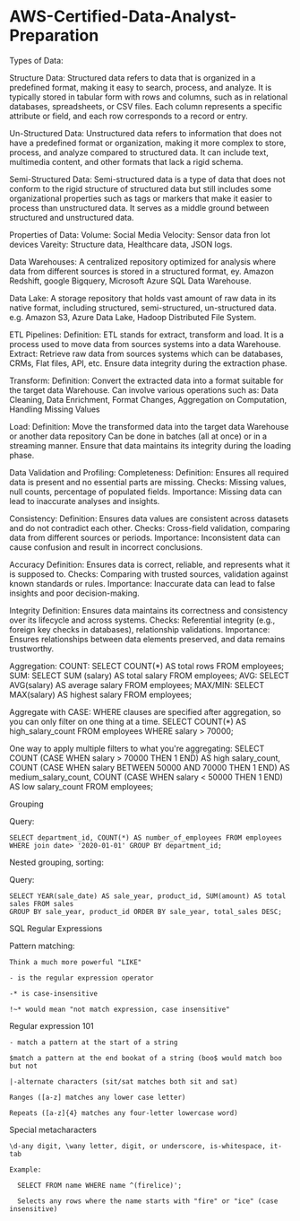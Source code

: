 # AWS-Certified-Data-Analyst-Preparation

Types of Data:

  Structure Data: Structured data refers to data that is organized in a predefined format, making it easy to search, process, and analyze.
                  It is typically stored in tabular form with rows and columns, such as in relational databases, spreadsheets, or CSV files.
                  Each column represents a specific attribute or field, and each row corresponds to a record or entry.

  Un-Structured Data: Unstructured data refers to information that does not have a predefined format or organization, making it more complex
                      to store, process, and analyze compared to structured data. It can include text, multimedia content, and other formats
                      that lack a rigid schema.

  Semi-Structured Data: Semi-structured data is a type of data that does not conform to the rigid structure of structured data but still includes
                        some organizational properties such as tags or markers that make it easier to process than unstructured data. It serves as
                        a middle ground between structured and unstructured data.

Properties of Data:
  Volume: Social Media
  Velocity: Sensor data fron Iot devices
  Vareity: Structure data, Healthcare data, JSON logs.

Data Warehouses: A centralized repository optimized for analysis where data from different sources is stored in a structured format, ey. Amazon Redshift, 
                 google Bigquery, Microsoft Azure SQL Data Warehouse.

Data Lake: A storage repository that holds vast amount of raw data in its native format, including structured, semi-structured, un-structured data.
           e.g. Amazon S3, Azure Data Lake, Hadoop Distributed File System.

ETL Pipelines:
  Definition: ETL stands for extract, transform and load. It is a process used to move data from sources systems into a data Warehouse.
  Extract: Retrieve raw data from sources systems which can be databases, CRMs, Flat files, API, etc.
           Ensure data integrity during the extraction phase.

Transform:
  Definition: Convert the extracted data into a format suitable for the target data Warehouse.
              Can involve various operations such as:
                Data Cleaning, Data Enrichment, Format Changes, Aggregation on Computation, Handling Missing Values

Load: 
  Definition: Move the transformed data into the target data Warehouse or another data repository
              Can be done in batches (all at once) or in a streaming manner.
              Ensure that data maintains its integrity during the loading phase.

Data Validation and Profiling:
  Completeness:
    Definition: Ensures all required data is present and no essential parts are missing.
    Checks: Missing values, null counts, percentage of populated fields.
    Importance: Missing data can lead to inaccurate analyses and insights.

  Consistency:
    Definition: Ensures data values are consistent across datasets and do not contradict each other.
    Checks: Cross-field validation, comparing data from different sources or periods.
    Importance: Inconsistent data can cause confusion and result in incorrect conclusions.
  
  Accuracy
    Definition: Ensures data is correct, reliable, and represents what it is supposed to.
    Checks: Comparing with trusted sources, validation against known standards or rules.
    Importance: Inaccurate data can lead to false insights and poor decision-making.

  Integrity
    Definition: Ensures data maintains its correctness and consistency over its lifecycle and across systems.
    Checks: Referential integrity (e.g., foreign key checks in databases), relationship validations.
    Importance: Ensures relationships between data elements preserved, and data remains trustworthy.

Aggregation:
  COUNT:
    SELECT COUNT(*) AS total rows FROM employees;
  SUM:
    SELECT SUM (salary) AS total salary FROM employees;
  AVG:
    SELECT AVG(salary) AS average salary FROM employees;
  MAX/MIN:
    SELECT MAX(salary) AS highest salary FROM employees;

Aggregate with CASE:
  WHERE clauses are specified after aggregation, so you can only filter on one thing at a time.
    SELECT COUNT(*) AS high_salary_count FROM employees WHERE salary > 70000;
    
  One way to apply multiple filters to what you're aggregating:
    SELECT COUNT (CASE WHEN salary > 70000 THEN 1 END) AS high salary_count,
    COUNT (CASE WHEN salary BETWEEN 50000 AND 70000 THEN 1 END) AS medium_salary_count,
    COUNT (CASE WHEN salary < 50000 THEN 1 END) AS low salary_count FROM employees;

Grouping

  Query:

    SELECT department_id, COUNT(*) AS number_of_employees FROM employees 
    WHERE join date> '2020-01-01' GROUP BY department_id;
    
Nested grouping, sorting:

  Query:
  
    SELECT YEAR(sale_date) AS sale_year, product_id, SUM(amount) AS total sales FROM sales
    GROUP BY sale_year, product_id ORDER BY sale_year, total_sales DESC;

SQL Regular Expressions

  Pattern matching:

    Think a much more powerful "LIKE"

    - is the regular expression operator

    -* is case-insensitive

    !~* would mean "not match expression, case insensitive"

  Regular expression 101

    - match a pattern at the start of a string

    $match a pattern at the end bookat of a string (boo$ would match boo but not

    |-alternate characters (sit/sat matches both sit and sat)

    Ranges ([a-z] matches any lower case letter)

    Repeats ([a-z]{4} matches any four-letter lowercase word)

  Special metacharacters

    \d-any digit, \wany letter, digit, or underscore, is-whitespace, it-tab

    Example:

      SELECT FROM name WHERE name ^(firelice)';

      Selects any rows where the name starts with "fire" or "ice" (case insensitive)


  

